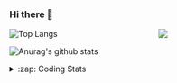 ### Hi there 👋

<!--
**tao8687/tao8687** is a ✨ _special_ ✨ repository because its `README.md` (this file) appears on your GitHub profile.

Here are some ideas to get you started:

- 🔭 I’m currently working on ...
- 🌱 I’m currently learning ...
- 👯 I’m looking to collaborate on ...
- 🤔 I’m looking for help with ...
- 💬 Ask me about ...
- 📫 How to reach me: ...
- 😄 Pronouns: ...
- ⚡ Fun fact: ...
-->

<img align='right' src="https://media.giphy.com/media/M9gbBd9nbDrOTu1Mqx/giphy.gif" width="240">

  
![Top Langs](https://github-readme-stats.vercel.app/api/top-langs/?username=tao8687&layout=compact&title_color=23238E&text_color=A67D3D)

![Anurag's github stats](https://github-readme-stats.vercel.app/api?username=tao8687&show_icons=true&&text_color=A67D3D&title_color=23238E&show_icons=false&count_private=true&hide=stars)

<details>
  <summary>:zap: Coding Stats</summary>
  <br>
    
<!--START_SECTION:waka-->
![Code Time](http://img.shields.io/badge/Code%20Time-2%2C148%20hrs%2029%20mins-blue)

![Profile Views](http://img.shields.io/badge/Profile%20Views-0-blue)

**🐱 My GitHub Data** 

> 📦 1.5 MB Used in GitHub's Storage 
 > 
> 🏆 254 Contributions in the Year 2025
 > 
> 🚫 Not Opted to Hire
 > 
> 📜 63 Public Repositories 
 > 
> 🔑 24 Private Repositories 
 > 
**I'm an Early 🐤** 

```text
🌞 Morning                1856 commits        ██████████████████████░░░   89.71 % 
🌆 Daytime                90 commits          █░░░░░░░░░░░░░░░░░░░░░░░░   04.35 % 
🌃 Evening                119 commits         █░░░░░░░░░░░░░░░░░░░░░░░░   05.75 % 
🌙 Night                  4 commits           ░░░░░░░░░░░░░░░░░░░░░░░░░   00.19 % 
```
📅 **I'm Most Productive on Wednesday** 

```text
Monday                   297 commits         ████░░░░░░░░░░░░░░░░░░░░░   14.35 % 
Tuesday                  283 commits         ███░░░░░░░░░░░░░░░░░░░░░░   13.68 % 
Wednesday                354 commits         ████░░░░░░░░░░░░░░░░░░░░░   17.11 % 
Thursday                 277 commits         ███░░░░░░░░░░░░░░░░░░░░░░   13.39 % 
Friday                   293 commits         ████░░░░░░░░░░░░░░░░░░░░░   14.16 % 
Saturday                 287 commits         ███░░░░░░░░░░░░░░░░░░░░░░   13.87 % 
Sunday                   278 commits         ███░░░░░░░░░░░░░░░░░░░░░░   13.44 % 
```


📊 **This Week I Spent My Time On** 

```text
🕑︎ Time Zone: Asia/Shanghai

💬 Programming Languages: 
C                        1 hr 13 mins        ███████████░░░░░░░░░░░░░░   45.00 % 
Bash                     28 mins             ████░░░░░░░░░░░░░░░░░░░░░   17.55 % 
YAML                     26 mins             ████░░░░░░░░░░░░░░░░░░░░░   16.40 % 
C++                      19 mins             ███░░░░░░░░░░░░░░░░░░░░░░   11.99 % 
JavaScript               7 mins              █░░░░░░░░░░░░░░░░░░░░░░░░   04.53 % 

🔥 Editors: 
VS Code                  2 hrs 36 mins       ████████████████████████░   95.47 % 
Cursor                   7 mins              █░░░░░░░░░░░░░░░░░░░░░░░░   04.53 % 

🐱‍💻 Projects: 
transitive               1 hr 9 mins         ███████████░░░░░░░░░░░░░░   42.39 % 
OpenCTR_H60V32_R20_1024_V59 mins             █████████░░░░░░░░░░░░░░░░   36.38 % 
icart_mini_driver_ws     17 mins             ███░░░░░░░░░░░░░░░░░░░░░░   10.94 % 
STM32F407VET6_168HZ      15 mins             ██░░░░░░░░░░░░░░░░░░░░░░░   09.19 % 
R20                      1 min               ░░░░░░░░░░░░░░░░░░░░░░░░░   01.09 % 

💻 Operating System: 
Linux                    2 hrs 44 mins       █████████████████████████   100.00 % 
```

**I Mostly Code in C++** 

```text
C++                      11 repos            █████████░░░░░░░░░░░░░░░░   34.38 % 
Python                   8 repos             ██████░░░░░░░░░░░░░░░░░░░   25.00 % 
JavaScript               2 repos             ██░░░░░░░░░░░░░░░░░░░░░░░   06.25 % 
Batchfile                1 repo              █░░░░░░░░░░░░░░░░░░░░░░░░   03.12 % 
HTML                     1 repo              █░░░░░░░░░░░░░░░░░░░░░░░░   03.12 % 
```



**Timeline**

![Lines of Code chart](https://raw.githubusercontent.com/tao8687/tao8687/master/assets/bar_graph.png)


 Last Updated on 10/09/2025 01:44:18 UTC
<!--END_SECTION:waka-->
</details>
